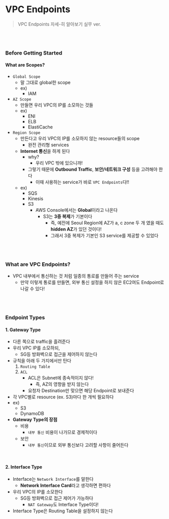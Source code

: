 # VPC Endpoints

> VPC Endpoints 자세-히 알아보기 실무 ver.

<br>

<br>

### Before Getting Started

#### What are Scopes?

- `Global Scope`
  - 말 그대로 global한 scope
  - ex)
    - IAM
- `AZ Scope`
  - 만들면 우리 VPC의 IP를 소모하는 것들
  - ex)
    - ENI
    - ELB
    - ElastiCache
- `Region Scope`
  - 만든다고 우리 VPC의 IP를 소모하지 않는 resource들의 scope
    - 완전 관리형 services
  - **Internet 통신**을 하게 된다
    - why?
      - 우리 VPC 밖에 있으니까!
    - 그렇기 때문에 **Outbound Traffic**, **보안/네트워크 구성** 등을 고려해야 한다
      - 이때 사용하는 service가 바로 `VPC Endpoints`다!!
  - ex)
    - SQS
    - Kinesis
    - S3
      - AWS Console에서는 **Global**이라고 나온다
        - S3는 **3중 복제**가 기본이다
          - 즉, 예전에 Seoul Region에 AZ가 a, c zone 두 개 였을 때도 **hidden AZ**가 있던 것이다!
          - 그래서 3중 복제가 기본인 S3 service를 제공할 수 있었다

<br>

<br>

### What are VPC Endpoints?

- VPC 내부에서 통신하는 것 처럼 일종의 통로를 만들어 주는 service
  - 만약 이렇게 통로를 만들면, 외부 통신 설정을 하지 않은 EC2여도 Endpoint로 나갈 수 있다!

<br>

<br>

### Endpoint Types

#### 1. Gateway Type

- 다른 쪽으로 traffic을 흘려준다
- 우리 VPC IP를 소모하되,
  - SG등 방화벽으로 접근을 제어하지 않는다
- 규칙을 아래 두 가지에서만 탄다
  1. `Routing Table`
  2. `ACL`
     - ACL은 Subnet에 종속적이지 않다!
       - 즉, AZ의 영향을 받지 않는다
     - 요청자 Destination만 맞으면 해당 Endpoint로 보내준다
- 각 VPC별로 resource (ex. S3)마다 한 개씩 필요하다
- ex)
  - S3
  - DynamoDB
- **Gateway Type의 장점**
  - 비용
    - `내부 통신` 비용이 나가므로 경제적이다
  - 보안
    - `내부 통신`이므로 외부 통신보다 고려할 사항이 줄어든다

<br>

#### 2. Interface Type

- Interface는 `Network Interface`를 말한다
  - **Network Interface Card**라고 생각하면 편하다
- 우리 VPC의 IP를 소모한다
  - SG등 방화벽으로 접근 제어가 가능하다
    - `NAT Gateway`도 Interface Type이다!
- Interface Type은 Routing Table을 설정하지 않는다
